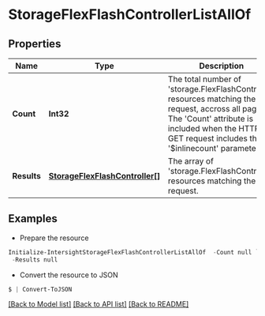 # StorageFlexFlashControllerListAllOf
## Properties

Name | Type | Description | Notes
------------ | ------------- | ------------- | -------------
**Count** | **Int32** | The total number of &#39;storage.FlexFlashController&#39; resources matching the request, accross all pages. The &#39;Count&#39; attribute is included when the HTTP GET request includes the &#39;$inlinecount&#39; parameter. | [optional] 
**Results** | [**StorageFlexFlashController[]**](StorageFlexFlashController.md) | The array of &#39;storage.FlexFlashController&#39; resources matching the request. | [optional] 

## Examples

- Prepare the resource
```powershell
Initialize-IntersightStorageFlexFlashControllerListAllOf  -Count null `
 -Results null
```

- Convert the resource to JSON
```powershell
$ | Convert-ToJSON
```

[[Back to Model list]](../README.md#documentation-for-models) [[Back to API list]](../README.md#documentation-for-api-endpoints) [[Back to README]](../README.md)

